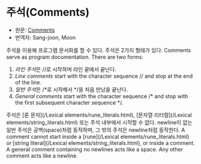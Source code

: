 # 주석(Comments)

* 원문: [Comments](https://golang.org/ref/spec#Comments)
* 번역자: Sang-joon, Moon

주석을 이용해 프로그램 문서화를 할 수 있다. 주석은 2가지 형태가 있다:
Comments serve as program documentation. There are two forms:

1. *라인 주석*은 //로 시작하며 라인 끝에서 끝난다.
1. *Line comments* start with the character sequence // and stop at the end of the line.
2. *일반 주석*은 /\*로 시작해서 \*/을 처음 만났을 끝난다. 
2. *General comments* start with the character sequence /\* and stop with the first subsequent character sequence \*/.

주석은 [룬 문자](/Lexical elements/rune_literals.html), [문자열 리터럴](/Lexical elements/string_literals.html) 또는 주석 내부에서 시작할 수 없다. newline이 없는 일반 주석은 공백(space)처럼 동작하며, 그 밖의 주석은 newline처럼 동작한다.
A comment cannot start inside a [rune](/Lexical elements/rune_literals.html) or [string literal](/Lexical elements/string_literals.html), or inside a comment. A general comment containing no newlines acts like a space. Any other comment acts like a newline.